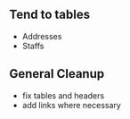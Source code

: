 ## Tend to tables
- Addresses
- Staffs
## General Cleanup
- fix tables and headers
- add links where necessary